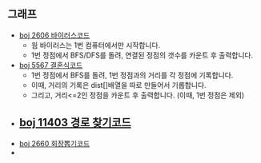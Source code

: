 ## 그래프
- [boj 2606 바이러스](https://www.acmicpc.net/problem/2606)[코드](https://github.com/rosmontisu/SolveBOJ/tree/main/Graph/BFS-DFS)
	- 웜 바이러스는 1번 컴퓨터에서만 시작합니다.
	- 1번 정점에서 BFS/DFS를 돌려, 연결된 정점의 갯수를 카운트 후 출력합니다.
- [boj 5567 결혼식](https://www.acmicpc.net/problem/5567)[코드](https://github.com/rosmontisu/SolveBOJ/blob/main/Graph/BFS-DFS/5567%20%EA%B2%B0%ED%98%BC%EC%8B%9D.cpp)
	- 1번 정점에서 BFS를 돌려, 1번 정점과의 거리를 각 정점에 기록합니다.
	- 이때, 거리의 기록은 dist[]배열을 따로 만들어서 기롭합니다.
	- 그리고, 거리<=2인 정점을 카운트 후 출력합니다. (이때, 1번 정점은 제외)
- [boj 11403 경로 찾기](https://www.acmicpc.net/problem/11403)[코드]()
	- 
- [boj 2660 회장뽑기](https://www.acmicpc.net/problem/2660)[코드]()
- 